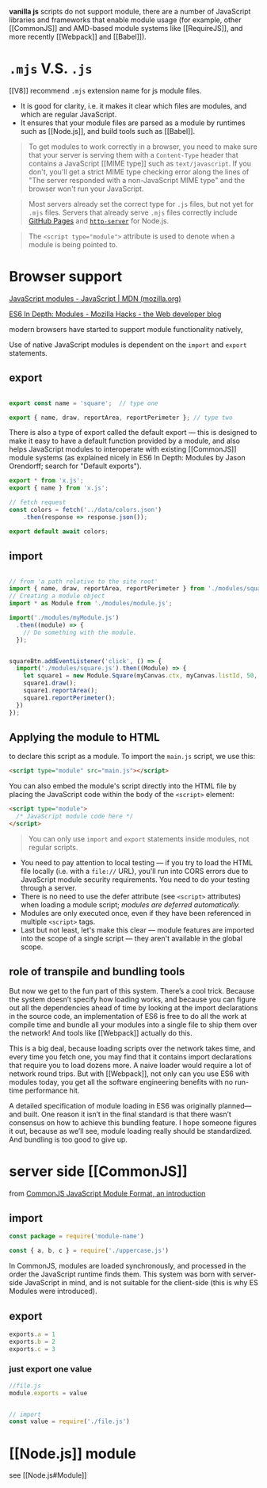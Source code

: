 **vanilla js** scripts do not support module, there are a number of JavaScript libraries and frameworks that enable module usage (for example, other [[CommonJS]] and AMD-based module systems like [[RequireJS]], and more recently [[Webpack]] and [[Babel]]).


# `.mjs` V.S. `.js`

[[V8]] recommend `.mjs` extension name for js module files.

- It is good for clarity, i.e. it makes it clear which files are modules, and which are regular JavaScript.
- It ensures that your module files are parsed as a module by runtimes such as [[Node.js]], and build tools such as [[Babel]].

> To get modules to work correctly in a browser, you need to make sure that your server is serving them with a `Content-Type` header that contains a JavaScript [[MIME type]] such as `text/javascript`. If you don't, you'll get a strict MIME type checking error along the lines of "The server responded with a non-JavaScript MIME type" and the browser won't run your JavaScript.

> Most servers already set the correct type for `.js` files, but not yet for `.mjs` files. Servers that already serve `.mjs` files correctly include [GitHub Pages](https://pages.github.com/) and [`http-server`](https://github.com/http-party/http-server#readme) for Node.js.

> The `<script type="module">` attribute is used to denote when a module is being pointed to.

# Browser support 

[JavaScript modules - JavaScript | MDN (mozilla.org)](https://developer.mozilla.org/en-US/docs/Web/JavaScript/Guide/Modules)

[ES6 In Depth: Modules - Mozilla Hacks - the Web developer blog](https://hacks.mozilla.org/2015/08/es6-in-depth-modules/)

modern browsers have started to support module functionality natively,

Use of native JavaScript modules is dependent on the `import` and `export` statements.


## export

```javascript

export const name = 'square';  // type one

export { name, draw, reportArea, reportPerimeter }; // type two
```

There is also a type of export called the default export — this is designed to make it easy to have a default function provided by a module, and also helps JavaScript modules to interoperate with existing [[CommonJS]] module systems (as explained nicely in ES6 In Depth: Modules by Jason Orendorff; search for "Default exports").

```js
export * from 'x.js';
export { name } from 'x.js';
```

```js
// fetch request
const colors = fetch('../data/colors.json')
	.then(response => response.json());

export default await colors;

```

## import

```javascript

// from 'a path relative to the site root'
import { name, draw, reportArea, reportPerimeter } from './modules/square.js';
// Creating a module object
import * as Module from './modules/module.js';

import('./modules/myModule.js')
  .then((module) => {
    // Do something with the module.
  });


squareBtn.addEventListener('click', () => {
  import('./modules/square.js').then((Module) => {
    let square1 = new Module.Square(myCanvas.ctx, myCanvas.listId, 50, 50, 100, 'blue');
    square1.draw();
    square1.reportArea();
    square1.reportPerimeter();
  })
});
```


## Applying the module to  HTML

to declare this script as a module. To import the `main.js` script, we use this:
```html
<script type="module" src="main.js"></script>
```

You can also embed the module's script directly into the HTML file by placing the JavaScript code within the body of the `<script>` element:

```html
<script type="module">
  /* JavaScript module code here */
</script>
```

> You can only use `import` and `export` statements inside modules, not regular scripts.


-   You need to pay attention to local testing — if you try to load the HTML file locally (i.e. with a `file://` URL), you'll run into CORS errors due to JavaScript module security requirements. You need to do your testing through a server.
-   There is no need to use the defer attribute (see `<script>` attributes) when loading a module script; *modules are deferred automatically.*
-   Modules are only executed once, even if they have been referenced in multiple `<script>` tags.
-   Last but not least, let's make this clear — module features are imported into the scope of a single script — they aren't available in the global scope.


## role of transpile and bundling tools

But now we get to the fun part of this system. There’s a cool trick. Because the system doesn’t specify how loading works, and because you can figure out all the dependencies ahead of time by looking at the import declarations in the source code, an implementation of ES6 is free to do all the work at compile time and bundle all your modules into a single file to ship them over the network! And tools like [[Webpack]] actually do this.

This is a big deal, because loading scripts over the network takes time, and every time you fetch one, you may find that it contains import declarations that require you to load dozens more. A naive loader would require a lot of network round trips. But with [[Webpack]], not only can you use ES6 with modules today, you get all the software engineering benefits with no run-time performance hit.

A detailed specification of module loading in ES6 was originally planned—and built. One reason it isn’t in the final standard is that there wasn’t consensus on how to achieve this bundling feature. I hope someone figures it out, because as we’ll see, module loading really should be standardized. And bundling is too good to give up.


# server side [[CommonJS]]

from [CommonJS JavaScript Module Format, an introduction](https://flaviocopes.com/commonjs/)

## import 

```js
const package = require('module-name')

const { a, b, c } = require('./uppercase.js')
```

In CommonJS, modules are loaded synchronously, and processed in the order the JavaScript runtime finds them. This system was born with server-side JavaScript in mind, and is not suitable for the client-side (this is why ES Modules were introduced).

## export

```js
exports.a = 1
exports.b = 2
exports.c = 3
```

### just export one value

```js
//file.js
module.exports = value


// import 
const value = require('./file.js')
```


# [[Node.js]] module

see [[Node.js#Module]]